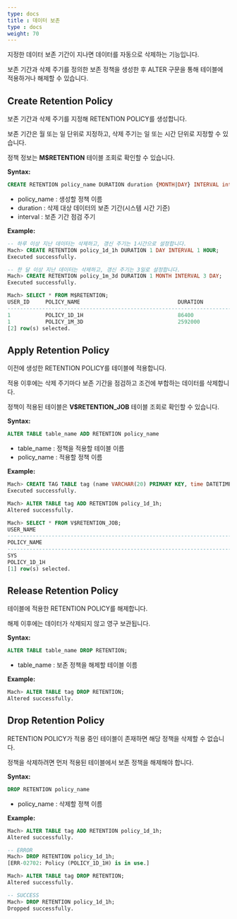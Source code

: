 ```yaml
---
type: docs
title : 데이터 보존
type : docs
weight: 70
---
```


지정한 데이터 보존 기간이 지나면 데이터를 자동으로 삭제하는 기능입니다.

보존 기간과 삭제 주기를 정의한 보존 정책을 생성한 후 ALTER 구문을 통해 테이블에 적용하거나 해제할 수 있습니다.

## Create Retention Policy

보존 기간과 삭제 주기를 지정해 RETENTION POLICY를 생성합니다.

보존 기간은 월 또는 일 단위로 지정하고, 삭제 주기는 일 또는 시간 단위로 지정할 수 있습니다.

정책 정보는 **M$RETENTION** 테이블 조회로 확인할 수 있습니다.

**Syntax:**

```sql
CREATE RETENTION policy_name DURATION duration {MONTH|DAY} INTERVAL interval {DAY|HOUR}
```

* policy_name : 생성할 정책 이름
* duration : 삭제 대상 데이터의 보존 기간(시스템 시간 기준)
* interval : 보존 기간 점검 주기

**Example:**

```sql
-- 하루 이상 지난 데이터는 삭제하고, 갱신 주기는 1시간으로 설정합니다.
Mach> CREATE RETENTION policy_1d_1h DURATION 1 DAY INTERVAL 1 HOUR;
Executed successfully.

-- 한 달 이상 지난 데이터는 삭제하고, 갱신 주기는 3일로 설정합니다.
Mach> CREATE RETENTION policy_1m_3d DURATION 1 MONTH INTERVAL 3 DAY;
Executed successfully.

Mach> SELECT * FROM M$RETENTION;
USER_ID     POLICY_NAME                               DURATION             INTERVAL             
-----------------------------------------------------------------------------------------------------
1           POLICY_1D_1H                              86400                3600                 
1           POLICY_1M_3D                              2592000              259200               
[2] row(s) selected.
```

## Apply Retention Policy

이전에 생성한 RETENTION POLICY를 테이블에 적용합니다.

적용 이후에는 삭제 주기마다 보존 기간을 점검하고 조건에 부합하는 데이터를 삭제합니다.

정책이 적용된 테이블은 **V$RETENTION_JOB** 테이블 조회로 확인할 수 있습니다.

**Syntax:**

```sql
ALTER TABLE table_name ADD RETENTION policy_name
```

* table_name : 정책을 적용할 테이블 이름
* policy_name : 적용할 정책 이름

**Example:**

```sql
Mach> CREATE TAG TABLE tag (name VARCHAR(20) PRIMARY KEY, time DATETIME BASETIME, value DOUBLE SUMMARIZED);
Executed successfully.

Mach> ALTER TABLE tag ADD RETENTION policy_1d_1h;
Altered successfully.

Mach> SELECT * FROM V$RETENTION_JOB;
USER_NAME                                                                         TABLE_NAME                                                                        
-----------------------------------------------------------------------------------------------------------------------------------------------------------------------
POLICY_NAME                                                                       STATE                                                                             LAST_DELETED_TIME               
--------------------------------------------------------------------------------------------------------------------------------------------------------------------------------------------------------
SYS                                                                               TAG                                                                               
POLICY_1D_1H                                                                      WAITING                                                                           NULL                            
[1] row(s) selected.

```

## Release Retention Policy

테이블에 적용한 RETENTION POLICY를 해제합니다.

해제 이후에는 데이터가 삭제되지 않고 영구 보관됩니다.

**Syntax:**

```sql
ALTER TABLE table_name DROP RETENTION;
```

* table_name : 보존 정책을 해제할 테이블 이름

**Example:**

```sql
Mach> ALTER TABLE tag DROP RETENTION;
Altered successfully.
```

## Drop Retention Policy

RETENTION POLICY가 적용 중인 테이블이 존재하면 해당 정책을 삭제할 수 없습니다.

정책을 삭제하려면 먼저 적용된 테이블에서 보존 정책을 해제해야 합니다.

**Syntax:**

```sql
DROP RETENTION policy_name
```

* policy_name : 삭제할 정책 이름

**Example:**

```sql
Mach> ALTER TABLE tag ADD RETENTION policy_1d_1h;
Altered successfully.

-- ERROR
Mach> DROP RETENTION policy_1d_1h;
[ERR-02702: Policy (POLICY_1D_1H) is in use.]

Mach> ALTER TABLE tag DROP RETENTION;
Altered successfully.

-- SUCCESS
Mach> DROP RETENTION policy_1d_1h;
Dropped successfully.
```
